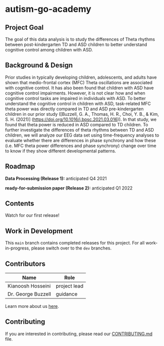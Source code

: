 
# autism-go-academy

## Project Goal
The goal of this data analysis is to study the differences of Theta rhythms between post-kindergarten TD and ASD children to better understand cognitive control among children with ASD. 


## Background & Design

Prior studies in typically developing children, adolescents, and adults have shown that medio-frontal cortex (MFC) Theta oscillations are associated with cognitive control. It has also been found that children with ASD have cognitive control impairments. However, it is not clear how and when cognitive control tasks are impaired in individuals with ASD. To better understand the cognitive control in children with ASD, task-related MFC theta power was directly compared in TD and ASD pre-kindergarten children in our prior study ([Buzzell, G. A., Thomas, H. R., Choi, Y. B., & Kim, S. H. (2021)] (https://doi.org/10.1016/j.bpsc.2021.03.016)). In that study, we found that theta power is reduced in ASD compared to TD children. To further investigate the differences of theta rhythms between TD and ASD children, we will analyze our EEG data set using time-frequency analyses to evaluate whether there are differences in phase synchrony and how these (i.e. MFC theta power differences and phase synchrony) change over time to know if they show different developmental patterns. 




## Roadmap

**Data Processing (Release 1):** anticipated Q4 2021

**ready-for-submission paper (Release 2):** anticipated Q1 2022



## Contents
Watch for our first release!


## Work in Development
This `main` branch contains completed releases for this project. For all work-in-progress, please switch over to the `dev` branches.



## Contributors
| Name | Role |
| ---  | ---  |
| Kianoosh Hosseini | project lead |
| Dr. George Buzzell | guidance |


Learn more about us [here](www.ndclab.com/people).


## Contributing
If you are interested in contributing, please read our [CONTRIBUTING.md](CONTRIBUTING.md) file.

